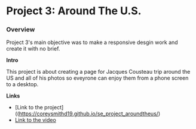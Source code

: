 # Project 3: Around The U.S.

### Overview  
Project 3's main objective was to make a responsive desgin work and create it with no brief.  
  
**Intro**
  
This project is about creating a page for Jacques Cousteau trip around the US and all of his photos so eveyrone can enjoy them from a phone screen to a desktop.
  
**Links**  
  
* [Link to the project]((https://coreysmithd19.github.io/se_project_aroundtheus/)
* [Link to the video](https://www.figma.com/file/ii4xxsJ0ghevUOcssTlHZv/Sprint-3%3A-Around-the-US?node-id=0%3A1) 
